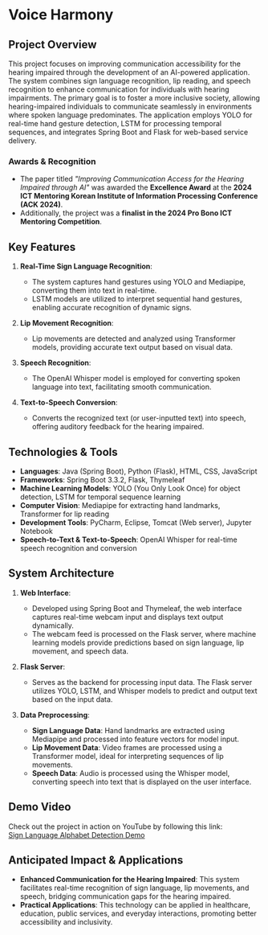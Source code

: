 # Voice Harmony

## Project Overview
This project focuses on improving communication accessibility for the hearing impaired through the development of an AI-powered application. The system combines sign language recognition, lip reading, and speech recognition to enhance communication for individuals with hearing impairments. The primary goal is to foster a more inclusive society, allowing hearing-impaired individuals to communicate seamlessly in environments where spoken language predominates. The application employs YOLO for real-time hand gesture detection, LSTM for processing temporal sequences, and integrates Spring Boot and Flask for web-based service delivery.

### Awards & Recognition
- The paper titled *"Improving Communication Access for the Hearing Impaired through AI"* was awarded the **Excellence Award** at the **2024 ICT Mentoring Korean Institute of Information Processing Conference (ACK 2024)**.
- Additionally, the project was a **finalist in the 2024 Pro Bono ICT Mentoring Competition**.

## Key Features

1. **Real-Time Sign Language Recognition**:
   - The system captures hand gestures using YOLO and Mediapipe, converting them into text in real-time.
   - LSTM models are utilized to interpret sequential hand gestures, enabling accurate recognition of dynamic signs.

2. **Lip Movement Recognition**:
   - Lip movements are detected and analyzed using Transformer models, providing accurate text output based on visual data.

3. **Speech Recognition**:
   - The OpenAI Whisper model is employed for converting spoken language into text, facilitating smooth communication.

4. **Text-to-Speech Conversion**:
   - Converts the recognized text (or user-inputted text) into speech, offering auditory feedback for the hearing impaired.

## Technologies & Tools

- **Languages**: Java (Spring Boot), Python (Flask), HTML, CSS, JavaScript
- **Frameworks**: Spring Boot 3.3.2, Flask, Thymeleaf
- **Machine Learning Models**: YOLO (You Only Look Once) for object detection, LSTM for temporal sequence learning
- **Computer Vision**: Mediapipe for extracting hand landmarks, Transformer for lip reading
- **Development Tools**: PyCharm, Eclipse, Tomcat (Web server), Jupyter Notebook
- **Speech-to-Text & Text-to-Speech**: OpenAI Whisper for real-time speech recognition and conversion

## System Architecture

1. **Web Interface**:
   - Developed using Spring Boot and Thymeleaf, the web interface captures real-time webcam input and displays text output dynamically.
   - The webcam feed is processed on the Flask server, where machine learning models provide predictions based on sign language, lip movement, and speech data.

2. **Flask Server**:
   - Serves as the backend for processing input data. The Flask server utilizes YOLO, LSTM, and Whisper models to predict and output text based on the input data.

3. **Data Preprocessing**:
   - **Sign Language Data**: Hand landmarks are extracted using Mediapipe and processed into feature vectors for model input.
   - **Lip Movement Data**: Video frames are processed using a Transformer model, ideal for interpreting sequences of lip movements.
   - **Speech Data**: Audio is processed using the Whisper model, converting speech into text that is displayed on the user interface.

## Demo Video

Check out the project in action on YouTube by following this link:  
[Sign Language Alphabet Detection Demo](https://youtube.com/your-demo-link)

## Anticipated Impact & Applications

- **Enhanced Communication for the Hearing Impaired**: This system facilitates real-time recognition of sign language, lip movements, and speech, bridging communication gaps for the hearing impaired.
- **Practical Applications**: This technology can be applied in healthcare, education, public services, and everyday interactions, promoting better accessibility and inclusivity.
